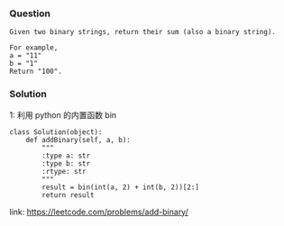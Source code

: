 ### Question
```
Given two binary strings, return their sum (also a binary string).

For example,
a = "11"
b = "1"
Return "100".

```
### Solution 

1: 利用 python 的内置函数 bin

```
class Solution(object):
    def addBinary(self, a, b):
        """
        :type a: str
        :type b: str
        :rtype: str
        """
        result = bin(int(a, 2) + int(b, 2))[2:]
        return result
```

link: https://leetcode.com/problems/add-binary/

